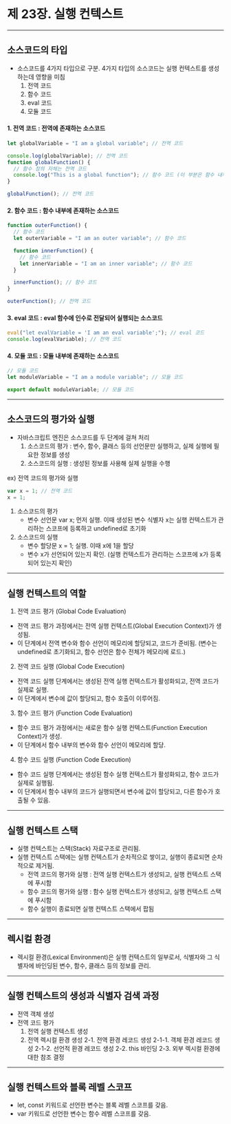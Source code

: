 # 제 23장. 실행 컨텍스트

---

## 소스코드의 타입

- 소스코드를 4가지 타입으로 구분. 4가지 타입의 소스코드는 실행 컨텍스트를 생성하는데 영향을 미침
  1. 전역 코드
  2. 함수 코드
  3. eval 코드
  4. 모듈 코드

#### 1. 전역 코드 : 전역에 존재하는 소스코드

```javascript
let globalVariable = "I am a global variable"; // 전역 코드

console.log(globalVariable); // 전역 코드
function globalFunction() {
  // 함수 정의 자체는 전역 코드
  console.log("This is a global function"); // 함수 코드 (이 부분은 함수 내부에 있으므로 함수 코드)
}

globalFunction(); // 전역 코드
```

#### 2. 함수 코드 : 함수 내부에 존재하는 소스코드

```javascript
function outerFunction() {
  // 함수 코드
  let outerVariable = "I am an outer variable"; // 함수 코드

  function innerFunction() {
    // 함수 코드
    let innerVariable = "I am an inner variable"; // 함수 코드
  }

  innerFunction(); // 함수 코드
}

outerFunction(); // 전역 코드
```

#### 3. eval 코드 : eval 함수에 인수로 전달되어 실행되는 소스코드

```javascript
eval("let evalVariable = 'I am an eval variable';"); // eval 코드
console.log(evalVariable); // 전역 코드
```

#### 4. 모듈 코드 : 모듈 내부에 존재하는 소스코드

```javascript
// 모듈 코드
let moduleVariable = "I am a module variable"; // 모듈 코드

export default moduleVariable; // 모듈 코드
```

---

## 소스코드의 평가와 실행

- 자바스크립트 엔진은 소스코드를 두 단계에 걸쳐 처리
  1. 소스코드의 평가 : 변수, 함수, 클래스 등의 선언문만 실행하고, 실제 실행에 필요한 정보를 생성
  2. 소스코드의 실행 : 생성된 정보를 사용해 실제 실행을 수행

ex) 전역 코드의 평가와 실행

```javascript
var x = 1; // 전역 코드
x = 1;
```

1. 소스코드의 평가
   - 변수 선언문 var x; 먼저 실행. 이때 생성된 변수 식별자 x는 실행 컨텍스트가 관리하는 스코프에 등록하고 undefined로 초기화
2. 소스코드의 실행
   - 변수 할당문 x = 1; 실행. 이때 x에 1을 할당
   - 변수 x가 선언되어 있는지 확인. (실행 컨텍스트가 관리하는 스코프에 x가 등록되어 있는지 확인)

---

## 실행 컨텍스트의 역할

1. 전역 코드 평가 (Global Code Evaluation)

- 전역 코드 평가 과정에서는 전역 실행 컨텍스트(Global Execution Context)가 생성됨.
- 이 단계에서 전역 변수와 함수 선언이 메모리에 할당되고, 코드가 준비됨. (변수는 undefined로 초기화되고, 함수 선언은 함수 전체가 메모리에 로드.)

2. 전역 코드 실행 (Global Code Execution)

- 전역 코드 실행 단계에서는 생성된 전역 실행 컨텍스트가 활성화되고, 전역 코드가 실제로 실행.
- 이 단계에서 변수에 값이 할당되고, 함수 호출이 이루어짐.

3. 함수 코드 평가 (Function Code Evaluation)

- 함수 코드 평가 과정에서는 새로운 함수 실행 컨텍스트(Function Execution Context)가 생성.
- 이 단계에서 함수 내부의 변수와 함수 선언이 메모리에 할당.

4. 함수 코드 실행 (Function Code Execution)

- 함수 코드 실행 단계에서는 생성된 함수 실행 컨텍스트가 활성화되고, 함수 코드가 실제로 실행됨.
- 이 단계에서 함수 내부의 코드가 실행되면서 변수에 값이 할당되고, 다른 함수가 호출될 수 있음.

---

## 실행 컨텍스트 스택

- 실행 컨텍스트는 스택(Stack) 자료구조로 관리됨.
- 실행 컨텍스트 스택에는 실행 컨텍스트가 순차적으로 쌓이고, 실행이 종료되면 순차적으로 제거됨.
  - 전역 코드의 평가와 실행 : 전역 실행 컨텍스트가 생성되고, 실행 컨텍스트 스택에 푸시함
  - 함수 코드의 평가와 실행 : 함수 실행 컨텍스트가 생성되고, 실행 컨텍스트 스택에 푸시함
  - 함수 실행이 종료되면 실행 컨텍스트 스택에서 팝됨

---

## 렉시컬 환경

- 렉시컬 환경(Lexical Environment)은 실행 컨텍스트의 일부로서, 식별자와 그 식별자에 바인딩된 변수, 함수, 클래스 등의 정보를 관리.

---

## 실행 컨텍스트의 생성과 식별자 검색 과정

- 전역 객체 생성
- 전역 코드 평가
  1. 전역 실행 컨텍스트 생성
  2. 전역 렉시컬 환경 생성
     2-1. 전역 환경 레코드 생성
     2-1-1. 객체 환경 레코드 생성
     2-1-2. 선언적 환경 레코드 생성
     2-2. this 바인딩
     2-3. 외부 렉시컬 환경에 대한 참조 결정

---

## 실행 컨텍스트와 블록 레벨 스코프

- let, const 키워드로 선언한 변수는 블록 레벨 스코프를 갖음.
- var 키워드로 선언한 변수는 함수 레벨 스코프를 갖음.
